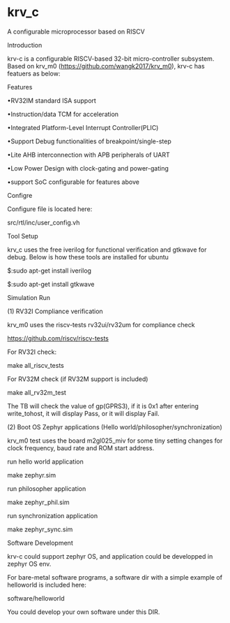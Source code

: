 # krv_c
A configurable microprocessor based on RISCV


Introduction


krv-c is a configurable RISCV-based 32-bit micro-controller subsystem. Based on krv_m0 (https://github.com/wangk2017/krv_m0), krv-c has featuers as below:


Features


•RV32IM standard ISA support

•Instruction/data TCM for acceleration

•Integrated Platform-Level Interrupt Controller(PLIC)

•Support Debug functionalities of breakpoint/single-step

•Lite AHB interconnection with APB peripherals of UART

•Low Power Design with clock-gating and power-gating

•support SoC configurable for features above



Configre


Configure file is located here: 

src/rtl/inc/user_config.vh


Tool Setup


krv_c uses the free iverilog for functional verification and gtkwave for debug. Below is how these tools are installed for ubuntu

$:sudo apt-get install iverilog

$:sudo apt-get install gtkwave


Simulation Run


(1) RV32I Compliance verification

krv_m0 uses the riscv-tests rv32ui/rv32um for compliance check

https://github.com/riscv/riscv-tests

For RV32I check:

make all_riscv_tests

For RV32M check (if RV32M support is included)

make all_rv32m_test

The TB will check the value of gp(GPRS3), if it is 0x1 after entering write_tohost, it will display Pass, or it will display Fail.

(2) Boot OS Zephyr applications (Hello world/philosopher/synchronization)

krv_m0 test uses the board m2gl025_miv for some tiny setting changes for clock frequency, baud rate and ROM start address.

run hello world application

make zephyr.sim

run philosopher application

make zephyr_phil.sim

run synchronization application

make zephyr_sync.sim


Software Development


krv-c could support zephyr OS, and application could be developped in zephyr OS env.

For bare-metal software programs, a software dir with a simple example of helloworld is included here:

software/helloworld

You could develop your own software under this DIR.
